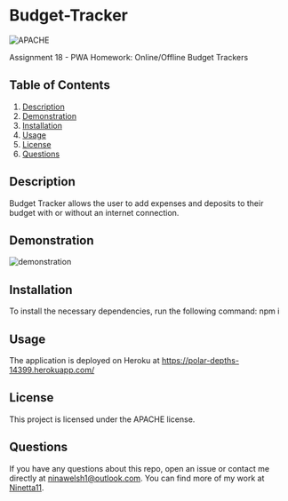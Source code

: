 # Budget-Tracker
  ![APACHE](https://img.shields.io/badge/license-APACHE-green)
    
  Assignment 18 - PWA Homework: Online/Offline Budget Trackers

  ## Table of Contents
  1. [Description](#description)
  2. [Demonstration](#demonstration)
  3. [Installation](#installation)
  4. [Usage](#usage)
  5. [License](#license)
  6. [Questions](#questions)
  
  
  ## Description
  Budget Tracker allows the user to add expenses and deposits to their budget with or without an internet connection.  

  ## Demonstration
  ![demonstration](https://user-images.githubusercontent.com/65838273/102438295-1a7f5780-4070-11eb-997e-486944cddf15.gif)
  
  ## Installation
  To install the necessary dependencies, run the following command:
  npm i

  ## Usage
  The application is deployed on Heroku at https://polar-depths-14399.herokuapp.com/

  ## License 
  This project is licensed under the APACHE license.

  ## Questions
  If you have any questions about this repo, open an issue or contact me directly at [ninawelsh1@outlook.com](mailto:ninawelsh1@outlook.com). You can find more of my work at [Ninetta11](https://www.github.com/Ninetta11).
